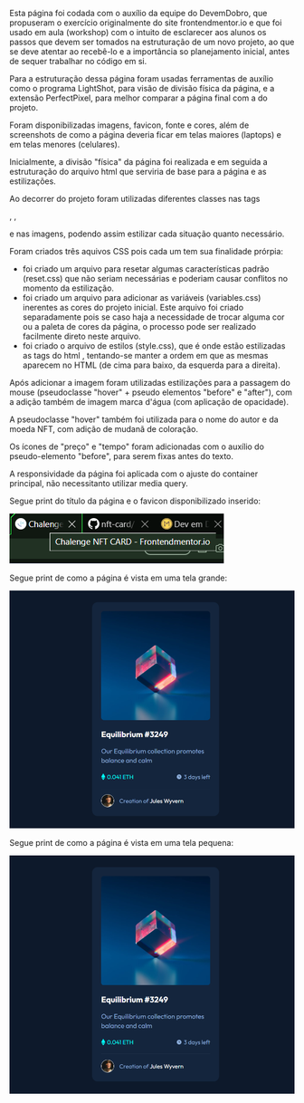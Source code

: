 Esta página foi codada com o auxílio da equipe do DevemDobro, que propuseram o exercício originalmente do site frontendmentor.io e que foi usado em aula (workshop) com o intuito de esclarecer aos alunos os passos que devem ser tomados na estruturação de um novo projeto, ao que se deve atentar ao recebê-lo e a importância so planejamento inicial, antes de sequer trabalhar no código em si.

Para a estruturação dessa página foram usadas ferramentas de auxílio como o programa LightShot, para visão de divisão física da página, e a extensão PerfectPixel, para melhor comparar a página final com a do projeto.

Foram disponibilizadas imagens, favicon, fonte e cores, além de screenshots de como a página deveria ficar em telas maiores (laptops) e em telas menores (celulares).

Inicialmente, a divisão "física" da página foi realizada e em seguida a estruturação do arquivo html que serviria de base para a página e as estilizações.

Ao decorrer do projeto foram utilizadas diferentes classes nas tags <div>, <a>, <p> e nas imagens, podendo assim estilizar cada situação quanto necessário.

Foram criados três aquivos CSS pois cada um tem sua finalidade prórpia: 
- foi criado um arquivo para resetar algumas características padrão (reset.css) que não seriam necessárias e poderiam causar conflitos no momento da estilização. 
- foi criado um arquivo para adicionar as variáveis (variables.css) inerentes as cores do projeto inicial. Este arquivo foi criado separadamente pois se caso haja a necessidade de trocar alguma cor ou a paleta de cores da página, o processo pode ser realizado facilmente direto neste arquivo.
- foi criado o arquivo de estilos (style.css), que é onde estão estilizadas as tags do html , tentando-se manter a ordem em que as mesmas aparecem no HTML (de cima para baixo, da esquerda para a direita).

Após adicionar a imagem foram utilizadas estilizações para a passagem do mouse (pseudoclasse "hover" + pseudo elementos "before" e "after"), com a adição também de imagem marca d'água (com aplicação de opacidade).

A pseudoclasse "hover" também foi utilizada para o nome do autor e da moeda NFT, com adição de mudanã de coloração.

Os ícones de "preço" e "tempo" foram adicionadas com o auxílio do pseudo-elemento "before", para serem fixas antes do texto.

A responsividade da página foi aplicada com o ajuste do container principal, não necessitanto utilizar media query.

Segue print do título da página e o favicon disponibilizado inserido:

![Alt text](scrshot-title.png)

Segue print de como a página é vista em uma tela grande:

![Alt text](scrshot-laptop.png)

Segue print de como a página é vista em uma tela pequena:

![Alt text](scrshot-laptop.png)


